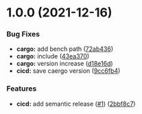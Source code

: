 # 1.0.0 (2021-12-16)


### Bug Fixes

* **cargo:** add bench path ([72ab436](https://github.com/jmfiaschi/json_value_resolve/commit/72ab4360dcdf4d68e01eb69c047461cc07f20b9e))
* **cargo:** include ([43ea370](https://github.com/jmfiaschi/json_value_resolve/commit/43ea37089bd75519f36c63e3844363247d35913b))
* **cargo:** version increase ([d18e16d](https://github.com/jmfiaschi/json_value_resolve/commit/d18e16df3259a61644eb10418684da59630ae4e6))
* **cicd:** save caergo version ([9cc6fb4](https://github.com/jmfiaschi/json_value_resolve/commit/9cc6fb403d3f5e1e4ef8c687e7bc8467404f3503))


### Features

* **cicd:** add semantic release ([#1](https://github.com/jmfiaschi/json_value_resolve/issues/1)) ([2bbf8c7](https://github.com/jmfiaschi/json_value_resolve/commit/2bbf8c7f73e7ca502bb49ddccd39d2169cdd5e70))
